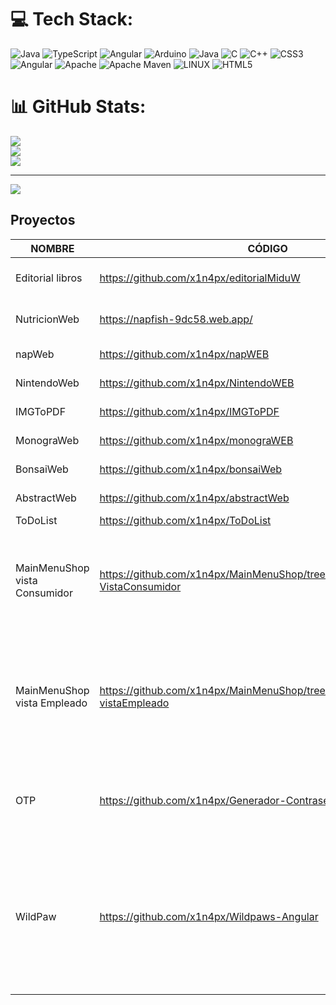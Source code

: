 # 💻 Tech Stack:
![Java](https://img.shields.io/badge/java-%23ED8B00.svg?style=for-the-badge&logo=java&logoColor=white) ![TypeScript](https://img.shields.io/badge/typescript-%23007ACC.svg?style=for-the-badge&logo=typescript&logoColor=white) ![Angular](https://img.shields.io/badge/angular-%23DD0031.svg?style=for-the-badge&logo=angular&logoColor=white) ![Arduino](https://img.shields.io/badge/-Arduino-00979D?style=for-the-badge&logo=Arduino&logoColor=white) ![Java](https://img.shields.io/badge/java-%23ED8B00.svg?style=for-the-badge&logo=java&logoColor=white) ![C](https://img.shields.io/badge/c-%2300599C.svg?style=for-the-badge&logo=c&logoColor=white) ![C++](https://img.shields.io/badge/c++-%2300599C.svg?style=for-the-badge&logo=c%2B%2B&logoColor=white) ![CSS3](https://img.shields.io/badge/css3-%231572B6.svg?style=for-the-badge&logo=css3&logoColor=white) ![Angular](https://img.shields.io/badge/angular-%23DD0031.svg?style=for-the-badge&logo=angular&logoColor=white) ![Apache](https://img.shields.io/badge/apache-%23D42029.svg?style=for-the-badge&logo=apache&logoColor=white) ![Apache Maven](https://img.shields.io/badge/Apache%20Maven-C71A36?style=for-the-badge&logo=Apache%20Maven&logoColor=white) ![LINUX](https://img.shields.io/badge/Linux-FCC624?style=for-the-badge&logo=linux&logoColor=black)
![HTML5](https://img.shields.io/badge/html5-%23E34F26.svg?style=for-the-badge&logo=html5&logoColor=white)

# 📊 GitHub Stats:
![](https://github-readme-stats.vercel.app/api?username=x1n4px&theme=dark&hide_border=false&include_all_commits=false&count_private=false)<br/>
![](https://github-readme-streak-stats.herokuapp.com/?user=x1n4px&theme=dark&hide_border=false)<br/>
![](https://github-readme-stats.vercel.app/api/top-langs/?username=x1n4px&theme=dark&hide_border=false&include_all_commits=false&count_private=false&layout=compact)

---
[![](https://visitcount.itsvg.in/api?id=x1n4px&icon=0&color=0)](https://visitcount.itsvg.in)

<!-- Proudly created with GPRM ( https://gprm.itsvg.in ) -->

## Proyectos

| NOMBRE | CÓDIGO | WEB | DESCRIPCIÓN |
|-|-|-|-|
| Editorial libros | https://github.com/x1n4px/editorialMiduW | https://x1n4px.github.io/editorialMiduW/ | prueba técnica de midudev |
| NutricionWeb | https://napfish-9dc58.web.app/ | https://github.com/x1n4px/NutricionWeb | Página web de calculadoras |
| napWeb | https://github.com/x1n4px/napWEB | https://napfish-9dc58.web.app/ | Página web de biotopos |
| NintendoWeb | https://github.com/x1n4px/NintendoWEB | https://x1n4px.github.io/NintendoWEB/ | FrontEnd Practica Lvl 3 |
| IMGToPDF | https://github.com/x1n4px/IMGToPDF | https://imgtopdf-b6376.web.app/ | FrontEnd Practica Lv 1 | 
| MonograWeb | https://github.com/x1n4px/monograWEB | https://x1n4px.github.io/monograWEB/ | FrontEnd Practica Lv 1 |
| BonsaiWeb | https://github.com/x1n4px/bonsaiWeb | https://x1n4px.github.io/bonsaiWeb/ |  FrontEnd Practica Lv 1 |
| AbstractWeb | https://github.com/x1n4px/abstractWeb | https://x1n4px.github.io/abstractWeb/ | FrontEnd Practica Lv 1 |
| ToDoList | https://github.com/x1n4px/ToDoList | | |
| MainMenuShop vista Consumidor | https://github.com/x1n4px/MainMenuShop/tree/main/MainMenuShop-VistaConsumidor | https://x1n4px.github.io/MainMenuShop/ | Web de venta de alimentación de animales, parte vista consumidor. Back-end de Spring boot  |
| MainMenuShop vista Empleado | https://github.com/x1n4px/MainMenuShop/tree/main/MainMenuShop-vistaEmpleado | | Web de venta de alimentación de animales, parte vista vendedor, es decir, tpv de venta y gestión de tickets |
| OTP | https://github.com/x1n4px/Generador-Contrasenas-OTP | | Página web que envia un mensaje de un solo uso por email y lo confirma |
| WildPaw | https://github.com/x1n4px/Wildpaws-Angular | https://natures-paws.web.app/ | Web de venta de alimentación de animales, esta vez con diseño minimalista, con login cifrado y conexión a back-end de nodejs |
